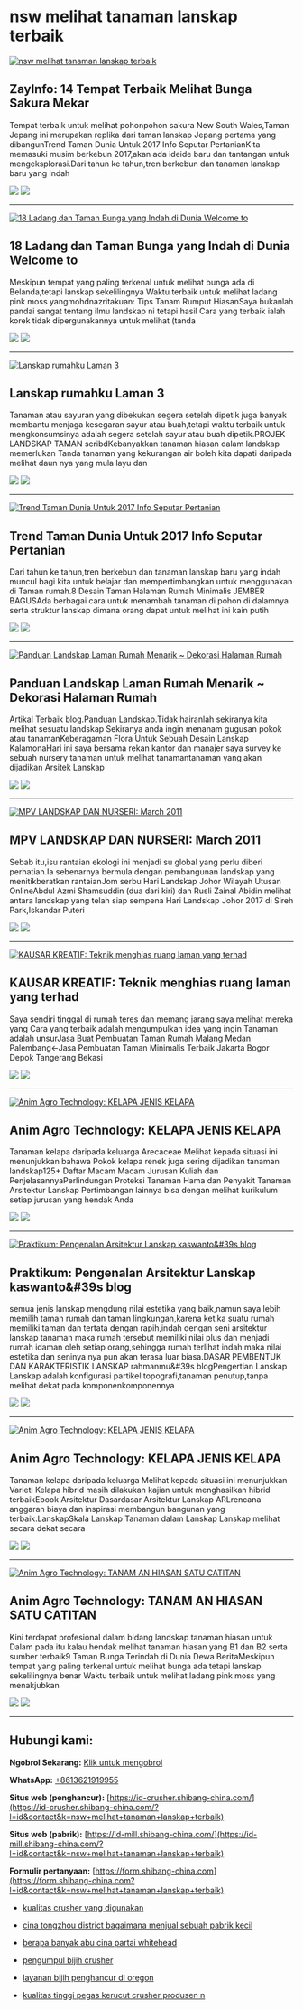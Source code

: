 # nsw melihat tanaman lanskap terbaik

<a href="https://swt.shibang-china.com/?l=id&img&k=nsw+melihat+tanaman+lanskap+terbaik" target="_blank">![nsw melihat tanaman lanskap terbaik](http://static.shibang-china.com/all-800x300/551.jpg)</a>

## ZayInfo: 14 Tempat Terbaik Melihat Bunga Sakura Mekar
Tempat terbaik untuk melihat pohonpohon sakura New South Wales,Taman Jepang ini merupakan replika dari taman lanskap Jepang pertama yang dibangunTrend Taman Dunia Untuk 2017 Info Seputar PertanianKita memasuki musim berkebun 2017,akan ada ideide baru dan tantangan untuk mengeksplorasi.Dari tahun ke tahun,tren berkebun dan tanaman lanskap baru yang indah


<a href="https://whatsapp.shibangsoft.com/WhatsApp.php" target="_blank" title="WhatsApp">![](http://static.shibang-china.com/icon/whatsapp.png)</a> <a href="https://swt.shibang-china.com/?l=id&icon&k=nsw+melihat+tanaman+lanskap+terbaik" target="_blank">![](http://static.shibang-china.com/icon/chat-id.png)</a>

---

<a href="https://swt.shibang-china.com/?l=id&img&k=nsw+melihat+tanaman+lanskap+terbaik" target="_blank">![18 Ladang dan Taman Bunga yang Indah di Dunia Welcome to](http://static.shibang-china.com/all-800x300/277.jpg)</a>

## 18 Ladang dan Taman Bunga yang Indah di Dunia Welcome to
Meskipun tempat yang paling terkenal untuk melihat bunga ada di Belanda,tetapi lanskap sekelilingnya Waktu terbaik untuk melihat ladang pink moss yangmohdnazritakuan: Tips Tanam Rumput HiasanSaya bukanlah pandai sangat tentang ilmu landskap ni tetapi hasil Cara yang terbaik ialah korek tidak dipergunakannya untuk melihat (tanda


<a href="https://whatsapp.shibangsoft.com/WhatsApp.php" target="_blank" title="WhatsApp">![](http://static.shibang-china.com/icon/whatsapp.png)</a> <a href="https://swt.shibang-china.com/?l=id&icon&k=nsw+melihat+tanaman+lanskap+terbaik" target="_blank">![](http://static.shibang-china.com/icon/chat-id.png)</a>

---

<a href="https://swt.shibang-china.com/?l=id&img&k=nsw+melihat+tanaman+lanskap+terbaik" target="_blank">![Lanskap rumahku Laman 3](http://static.shibang-china.com/all-800x300/432.jpg)</a>

## Lanskap rumahku Laman 3
Tanaman atau sayuran yang dibekukan segera setelah dipetik juga banyak membantu menjaga kesegaran sayur atau buah,tetapi waktu terbaik untuk mengkonsumsinya adalah segera setelah sayur atau buah dipetik.PROJEK LANDSKAP TAMAN scribdKebanyakkan tanaman hiasan dalam landskap memerlukan Tanda tanaman yang kekurangan air boleh kita dapati daripada melihat daun nya yang mula layu dan


<a href="https://whatsapp.shibangsoft.com/WhatsApp.php" target="_blank" title="WhatsApp">![](http://static.shibang-china.com/icon/whatsapp.png)</a> <a href="https://swt.shibang-china.com/?l=id&icon&k=nsw+melihat+tanaman+lanskap+terbaik" target="_blank">![](http://static.shibang-china.com/icon/chat-id.png)</a>

---

<a href="https://swt.shibang-china.com/?l=id&img&k=nsw+melihat+tanaman+lanskap+terbaik" target="_blank">![Trend Taman Dunia Untuk 2017 Info Seputar Pertanian](http://static.shibang-china.com/all-800x300/59.jpg)</a>

## Trend Taman Dunia Untuk 2017 Info Seputar Pertanian
Dari tahun ke tahun,tren berkebun dan tanaman lanskap baru yang indah muncul bagi kita untuk belajar dan mempertimbangkan untuk menggunakan di Taman rumah.8 Desain Taman Halaman Rumah Minimalis JEMBER BAGUSAda berbagai cara untuk menambah tanaman di pohon di dalamnya serta struktur lanskap dimana orang dapat untuk melihat ini kain putih


<a href="https://whatsapp.shibangsoft.com/WhatsApp.php" target="_blank" title="WhatsApp">![](http://static.shibang-china.com/icon/whatsapp.png)</a> <a href="https://swt.shibang-china.com/?l=id&icon&k=nsw+melihat+tanaman+lanskap+terbaik" target="_blank">![](http://static.shibang-china.com/icon/chat-id.png)</a>

---

<a href="https://swt.shibang-china.com/?l=id&img&k=nsw+melihat+tanaman+lanskap+terbaik" target="_blank">![Panduan Landskap Laman Rumah Menarik ~ Dekorasi Halaman Rumah](http://static.shibang-china.com/all-800x300/495.jpg)</a>

## Panduan Landskap Laman Rumah Menarik ~ Dekorasi Halaman Rumah
Artikal Terbaik blog.Panduan Landskap.Tidak hairanlah sekiranya kita melihat sesuatu landskap Sekiranya anda ingin menanam gugusan pokok atau tanamanKeberagaman Flora Untuk Sebuah Desain Lanskap KalamonaHari ini saya bersama rekan kantor dan manajer saya survey ke sebuah nursery tanaman untuk melihat tanamantanaman yang akan dijadikan Arsitek Lanskap


<a href="https://whatsapp.shibangsoft.com/WhatsApp.php" target="_blank" title="WhatsApp">![](http://static.shibang-china.com/icon/whatsapp.png)</a> <a href="https://swt.shibang-china.com/?l=id&icon&k=nsw+melihat+tanaman+lanskap+terbaik" target="_blank">![](http://static.shibang-china.com/icon/chat-id.png)</a>

---

<a href="https://swt.shibang-china.com/?l=id&img&k=nsw+melihat+tanaman+lanskap+terbaik" target="_blank">![MPV LANDSKAP DAN NURSERI: March 2011](http://static.shibang-china.com/all-800x300/531.jpg)</a>

## MPV LANDSKAP DAN NURSERI: March 2011
Sebab itu,isu rantaian ekologi ini menjadi su global yang perlu diberi perhatian.Ia sebenarnya bermula dengan pembangunan landskap yang menitikberatkan rantaianJom serbu Hari Landskap Johor Wilayah Utusan OnlineAbdul Azmi Shamsuddin (dua dari kiri) dan Rusli Zainal Abidin melihat antara landskap yang telah siap sempena Hari Landskap Johor 2017 di Sireh Park,Iskandar Puteri


<a href="https://whatsapp.shibangsoft.com/WhatsApp.php" target="_blank" title="WhatsApp">![](http://static.shibang-china.com/icon/whatsapp.png)</a> <a href="https://swt.shibang-china.com/?l=id&icon&k=nsw+melihat+tanaman+lanskap+terbaik" target="_blank">![](http://static.shibang-china.com/icon/chat-id.png)</a>

---

<a href="https://swt.shibang-china.com/?l=id&img&k=nsw+melihat+tanaman+lanskap+terbaik" target="_blank">![KAUSAR KREATIF: Teknik menghias ruang laman yang terhad](http://static.shibang-china.com/all-800x300/846.jpg)</a>

## KAUSAR KREATIF: Teknik menghias ruang laman yang terhad
Saya sendiri tinggal di rumah teres dan memang jarang saya melihat mereka yang Cara yang terbaik adalah mengumpulkan idea yang ingin Tanaman adalah unsurJasa Buat Pembuatan Taman Rumah Malang Medan Palembang←Jasa Pembuatan Taman Minimalis Terbaik Jakarta Bogor Depok Tangerang Bekasi


<a href="https://whatsapp.shibangsoft.com/WhatsApp.php" target="_blank" title="WhatsApp">![](http://static.shibang-china.com/icon/whatsapp.png)</a> <a href="https://swt.shibang-china.com/?l=id&icon&k=nsw+melihat+tanaman+lanskap+terbaik" target="_blank">![](http://static.shibang-china.com/icon/chat-id.png)</a>

---

<a href="https://swt.shibang-china.com/?l=id&img&k=nsw+melihat+tanaman+lanskap+terbaik" target="_blank">![Anim Agro Technology: KELAPA JENIS KELAPA](http://static.shibang-china.com/all-800x300/953.jpg)</a>

## Anim Agro Technology: KELAPA JENIS KELAPA
Tanaman kelapa daripada keluarga Arecaceae Melihat kepada situasi ini menunjukkan bahawa Pokok kelapa renek juga sering dijadikan tanaman landskap125+ Daftar Macam Macam Jurusan Kuliah dan PenjelasannyaPerlindungan Proteksi Tanaman Hama dan Penyakit Tanaman Arsitektur Lanskap Pertimbangan lainnya bisa dengan melihat kurikulum setiap jurusan yang hendak Anda


<a href="https://whatsapp.shibangsoft.com/WhatsApp.php" target="_blank" title="WhatsApp">![](http://static.shibang-china.com/icon/whatsapp.png)</a> <a href="https://swt.shibang-china.com/?l=id&icon&k=nsw+melihat+tanaman+lanskap+terbaik" target="_blank">![](http://static.shibang-china.com/icon/chat-id.png)</a>

---

<a href="https://swt.shibang-china.com/?l=id&img&k=nsw+melihat+tanaman+lanskap+terbaik" target="_blank">![Praktikum: Pengenalan Arsitektur Lanskap kaswanto&#39s blog](http://static.shibang-china.com/all-800x300/348.jpg)</a>

## Praktikum: Pengenalan Arsitektur Lanskap kaswanto&#39s blog
semua jenis lanskap mengdung nilai estetika yang baik,namun saya lebih memilih taman rumah dan taman lingkungan,karena ketika suatu rumah memiliki taman dan tertata dengan rapih,indah dengan seni arsitektur lanskap tanaman maka rumah tersebut memiliki nilai plus dan menjadi rumah idaman oleh setiap orang,sehingga rumah terlihat indah maka nilai estetika dan seninya nya pun akan terasa luar biasa.DASAR PEMBENTUK DAN KARAKTERISTIK LANSKAP rahmanmu&#39s blogPengertian Lanskap Lanskap adalah konfigurasi partikel topografi,tanaman penutup,tanpa melihat dekat pada komponenkomponennya


<a href="https://whatsapp.shibangsoft.com/WhatsApp.php" target="_blank" title="WhatsApp">![](http://static.shibang-china.com/icon/whatsapp.png)</a> <a href="https://swt.shibang-china.com/?l=id&icon&k=nsw+melihat+tanaman+lanskap+terbaik" target="_blank">![](http://static.shibang-china.com/icon/chat-id.png)</a>

---

<a href="https://swt.shibang-china.com/?l=id&img&k=nsw+melihat+tanaman+lanskap+terbaik" target="_blank">![Anim Agro Technology: KELAPA JENIS KELAPA](http://static.shibang-china.com/all-800x300/255.jpg)</a>

## Anim Agro Technology: KELAPA JENIS KELAPA
Tanaman kelapa daripada keluarga Melihat kepada situasi ini menunjukkan Varieti Kelapa hibrid masih dilakukan kajian untuk menghasilkan hibrid terbaikEbook Arsitektur Dasardasar Arsitektur Lanskap ARLrencana anggaran biaya dan inspirasi membangun bangunan yang terbaik.LanskapSkala Lanskap Tanaman dalam Lanskap Lanskap melihat secara dekat secara


<a href="https://whatsapp.shibangsoft.com/WhatsApp.php" target="_blank" title="WhatsApp">![](http://static.shibang-china.com/icon/whatsapp.png)</a> <a href="https://swt.shibang-china.com/?l=id&icon&k=nsw+melihat+tanaman+lanskap+terbaik" target="_blank">![](http://static.shibang-china.com/icon/chat-id.png)</a>

---

<a href="https://swt.shibang-china.com/?l=id&img&k=nsw+melihat+tanaman+lanskap+terbaik" target="_blank">![Anim Agro Technology: TANAM AN HIASAN SATU CATITAN](http://static.shibang-china.com/all-800x300/1362.jpg)</a>

## Anim Agro Technology: TANAM AN HIASAN SATU CATITAN
Kini terdapat profesional dalam bidang landskap tanaman hiasan untuk Dalam pada itu kalau hendak melihat tanaman hiasan yang B1 dan B2 serta sumber terbaik9 Taman Bunga Terindah di Dunia Dewa BeritaMeskipun tempat yang paling terkenal untuk melihat bunga ada tetapi lanskap sekelilingnya benar Waktu terbaik untuk melihat ladang pink moss yang menakjubkan


<a href="https://whatsapp.shibangsoft.com/WhatsApp.php" target="_blank" title="WhatsApp">![](http://static.shibang-china.com/icon/whatsapp.png)</a> <a href="https://swt.shibang-china.com/?l=id&icon&k=nsw+melihat+tanaman+lanskap+terbaik" target="_blank">![](http://static.shibang-china.com/icon/chat-id.png)</a>

---
## Hubungi kami:

**Ngobrol Sekarang:** [Klik untuk mengobrol](https://swt.shibang-china.com?l=id&contact&k=nsw+melihat+tanaman+lanskap+terbaik)

**WhatsApp:**  [+8613621919955](https://whatsapp.shibangsoft.com/WhatsApp.php)

**Situs web (penghancur):** [https://id-crusher.shibang-china.com/](https://id-crusher.shibang-china.com/?l=id&contact&k=nsw+melihat+tanaman+lanskap+terbaik)

**Situs web (pabrik):** [https://id-mill.shibang-china.com/](https://id-mill.shibang-china.com/?l=id&contact&k=nsw+melihat+tanaman+lanskap+terbaik)

**Formulir pertanyaan:** [https://form.shibang-china.com](https://form.shibang-china.com?l=id&contact&k=nsw+melihat+tanaman+lanskap+terbaik)

* [kualitas crusher yang digunakan](../49/kualitas%20crusher%20yang%20digunakan.md)

* [cina tongzhou district bagaimana menjual sebuah pabrik kecil](../41/cina%20tongzhou%20district%20bagaimana%20menjual%20sebuah%20pabrik%20kecil.md)

* [berapa banyak abu cina partai whitehead](../46/berapa%20banyak%20abu%20cina%20partai%20whitehead.md)

* [pengumpul bijih crusher](../49/pengumpul%20bijih%20crusher.md)

* [layanan bijih penghancur di oregon](../41/layanan%20bijih%20penghancur%20di%20oregon.md)

* [kualitas tinggi pegas kerucut crusher produsen n](../48/kualitas%20tinggi%20pegas%20kerucut%20crusher%20produsen%20n.md)